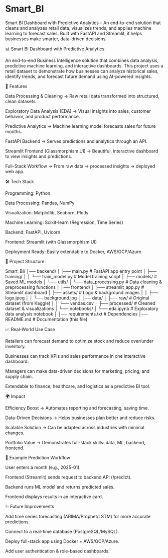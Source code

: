 # Smart_BI
Smart BI Dashboard with Predictive Analytics – An end-to-end solution that cleans and analyzes retail data, visualizes trends, and applies machine learning to forecast sales. Built with FastAPI and Streamlit, it helps businesses make smarter, data-driven decisions.


📊 Smart BI Dashboard with Predictive Analytics

An end-to-end Business Intelligence solution that combines data analysis, predictive machine learning, and interactive dashboards. This project uses a retail dataset to demonstrate how businesses can analyze historical sales, identify trends, and forecast future demand using AI-powered insights.

🚀 Features

Data Processing & Cleaning → Raw retail data transformed into structured, clean datasets.

Exploratory Data Analysis (EDA) → Visual insights into sales, customer behavior, and product performance.

Predictive Analytics → Machine learning model forecasts sales for future months.

FastAPI Backend → Serves predictions and analytics through an API.

Streamlit Frontend (Glassmorphism UI) → Beautiful, interactive dashboard to view insights and predictions.

Full-Stack Workflow → From raw data → processed insights → deployed web app.

🛠️ Tech Stack

Programming: Python

Data Processing: Pandas, NumPy

Visualization: Matplotlib, Seaborn, Plotly

Machine Learning: Scikit-learn (Regression, Time Series)

Backend: FastAPI, Uvicorn

Frontend: Streamlit (with Glassmorphism UI)

Deployment Ready: Easily extendable to Docker, AWS/GCP/Azure

📂 Project Structure:


Smart_BI/
│── backend/
│   ├── main.py                 # FastAPI app entry point
│   ├── training/
│   │   └── train_model.py      # Model training script
│   ├── models/                 # Saved ML models
│   └── utils/
│       └── data_processing.py  # Data cleaning & preprocessing functions
│
│── frontend/
│   ├── streamlit_app.py        # Streamlit dashboard
│   ├── assets/                 # Logo & background images
│   │   ├── logo.jpeg
│   │   └── background.jpg
│
│── data/
│   ├── raw/                    # Original dataset (from Kaggle)
│   │   └── vendas.csv
│   ├── processed/              # Cleaned dataset & visualizations
│   └── notebooks/
│       └── eda.ipynb           # Exploratory data analysis notebook
│
│── requirements.txt            # Dependencies
│── README.md                   # Documentation (this file)



📈 Real-World Use Case

Retailers can forecast demand to optimize stock and reduce over/under inventory.

Businesses can track KPIs and sales performance in one interactive dashboard.

Managers can make data-driven decisions for marketing, pricing, and supply chain.

Extendable to finance, healthcare, and logistics as a predictive BI tool.

🌍 Impact

Efficiency Boost → Automates reporting and forecasting, saving time.

Data-Driven Decisions → Helps businesses plan better and reduce risks.

Scalable Solution → Can be adapted across industries with minimal changes.

Portfolio Value → Demonstrates full-stack skills: data, ML, backend, frontend.

📌 Example Prediction Workflow

User enters a month (e.g., 2025-01).

Frontend (Streamlit) sends request to backend API (/predict).

Backend runs ML model and returns predicted sales.

Frontend displays results in an interactive card.



✨ Future Improvements

Add time series forecasting (ARIMA/Prophet/LSTM) for more accurate predictions.

Connect to a real-time database (PostgreSQL/MySQL).

Deploy full-stack app using Docker + AWS/GCP/Azure.

Add user authentication & role-based dashboards.
